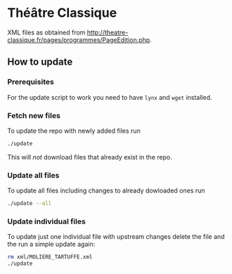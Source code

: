 # Théâtre Classique

XML files as obtained from
http://theatre-classique.fr/pages/programmes/PageEdition.php.

## How to update

### Prerequisites

For the update script to work you need to have `lynx` and `wget` installed.

### Fetch new files

To update the repo with newly added files run

```bash
./update
```

This will *not* download files that already exist in the repo.

### Update all files

To update all files including changes to already dowloaded ones run

```bash
./update --all
```

### Update individual files

To update just one individual file with upstream changes delete the file and the
run a simple update again:

```bash
rm xml/MOLIERE_TARTUFFE.xml
./update
```
